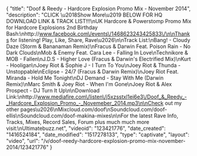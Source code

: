 {
    "title": "Doof & Reedy - Hardcore Explosion Promo Mix - November 2014",
    "description": "CLICK \u2018Show More\u2019 BELOW FOR HQ DOWNLOAD LINK & TRACK LIST!!!\nUK Hardcore & Powerstomp Promo Mix for Hardcore Explosions 2nd Birthday Bash:\nhttp:\/\/www.facebook.com\/events\/1468623243425833\/\n\nThanks for listening! Play, Like, Share, Rave\u2026\n\nTrack List:\nBang! - Cloudy Daze (Storm & Bananaman Remix)\nFracus & Darwin Feat. Poison Rain - No Dark Clouds\nMob & Enemy Feat. Cara Lee - Falling In Love\nTechnikore & MOB - Fallen\nJ.D.S - Higher Love (Fracus & Darwin's Electrified Mix)\nKurt - Hooligan\nJoey Riot & Sophie J - I Turn To You\nJoey Riot & Thunda - Unstoppable\nEclipse - 24\/7 (Fracus & Darwin Remix)\nJoey Riot Feat. Miranda - Hold Me Tonight\nDJ Demand - Stay With Me (Darwin Remix)\nMarc Smith & Joey Riot - When I'm Gone\nJoey Riot & Alex Prospect - DJ Turn It Up\n\nDownload Link:\nhttp:\/\/www.mediafire.com\/listen\/j5xzsstxl1ei6e3\/Doof_&_Reedy_-_Hardcore_Explosion_Promo_-_Novemeber_2014.mp3\n\nCheck out my other pages\u2026\nMixcloud.com\/doof\nSoundcloud.com\/doof-ellis\nSoundcloud.com\/doof-makina-mixes\n\nFor the latest Rave Info, Tracks, Mixes, Record Sales, Forum plus much much more visit:\nUltimatebuzz.net",
    "videoid": "123421776",
    "date_created": "1416524184",
    "date_modified": "1517278133",
    "type": "captivate",
    "layout": "video",
    "url": "\/v\/doof-reedy-hardcore-explosion-promo-mix-november-2014\/123421776"
}